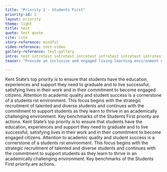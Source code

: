 ```yaml
---
title: "Priority 1 - Students First"
priority-id: 1
layout: priority
theme: light
title: test
quote: test quote
cite: cite
story-reference: mindful
video-reference: test-video
gallery-reference: test-gallery
intro: test introtest introtest introtest introtest introtest introtest intro
teaser: "Provide an inclusive and engaged living-learning environment where all students thrive and graduate as informed citizens committed to a life of impact"

---
```


Kent State’s top priority is to ensure that students have the education, experiences and support they need to graduate and to live successful, satisfying lives in their work and in their commitment to become engaged citizens. Attention to academic quality and student success is a cornerstone of a students  rst environment. This focus begins with the strategic recruitment of talented and diverse students and continues with the commitment to support students as they learn to thrive in an academically challenging environment. 
	Key benchmarks of the Students First priority are actions.
 Kent State’s top priority is to ensure that students have the education, experiences and support they need to graduate and to live successful, satisfying lives in their work and in their commitment to become engaged citizens. Attention to academic quality and student success is a cornerstone of a students  rst environment. This focus begins with the strategic recruitment of talented and diverse students and continues with the commitment to support students as they learn to thrive in an academically challenging environment. Key benchmarks of the Students First priority are actions.

